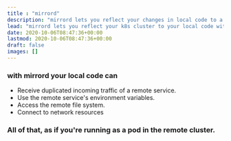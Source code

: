 ```yaml
---
title : "mirrord"
description: "mirrord lets you reflect your changes in local code to a k8s cluster without building or deploying"
lead: "mirrord lets you reflect your k8s cluster to your local code without interrupting it"
date: 2020-10-06T08:47:36+00:00
lastmod: 2020-10-06T08:47:36+00:00
draft: false
images: []
---
```

### with mirrord your local code can

- Receive duplicated incoming traffic of a remote service.
- Use the remote service's environment variables.
- Access the remote file system.
- Connect to network resources 

### All of that, as if you're running as a pod in the remote cluster.

<!-- ## Why deploy to staging when you can...
**not** deploy to staging?

By mirroring traffic to and from your machine, ***mirrord*** surrounds your local sergvice with a mirror image of its cloud environment.

### No more:
 - Mocking up databases/traffic/configuration
 - Waiting for the CI to run
 - Breaking the shared environment for everyone -->

<!-- ### Stop 🛑✋

- Mocking databases/traffic/configuration
- Waiting for the CI to run
- Breaking the shared environment for everyone

### Start ▶️
- Running your service locally, with remote service's context
- Receiving mirrored (duplicated) traffic in real time
- Having the same environment variables the remote service has
- Accessing resources available to the remote context such as databases, managed services, etc. -->